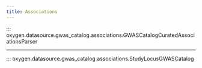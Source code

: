 ```yaml
---
title: Associations
---
```


::: oxygen.datasource.gwas_catalog.associations.GWASCatalogCuratedAssociationsParser

---

::: oxygen.datasource.gwas_catalog.associations.StudyLocusGWASCatalog
